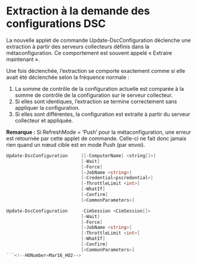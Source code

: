 # Extraction à la demande des configurations DSC

La nouvelle applet de commande Update-DscConfiguration déclenche une extraction à partir des serveurs collecteurs définis dans la métaconfiguration. Ce comportement est souvent appelé « Extraire maintenant ». 

Une fois déclenchée, l’extraction se comporte exactement comme si elle avait été déclenchée selon la fréquence normale :

1. La somme de contrôle de la configuration actuelle est comparée à la somme de contrôle de la configuration sur le serveur collecteur. 
2. Si elles sont identiques, l’extraction se termine correctement sans appliquer la configuration. 
3. Si elles sont différentes, la configuration est extraite à partir du serveur collecteur et appliquée.

**Remarque :** Si RefreshMode = ’Push’ pour la métaconfiguration, une erreur est retournée par cette applet de commande. Celle-ci ne fait donc jamais rien quand un nœud cible est en mode Push (par envoi).

```PowerShell
Update-DscConfiguration     [[-ComputerName] <string[]>] 
                            [-Wait]
                            [-Force] 
                            [-JobName <string>] 
                            [-Credential<pscredential>] 
                            [-ThrottleLimit <int>] 
                            [-WhatIf] 
                            [-Confirm] 
                            [<CommonParameters>]

Update-DscConfiguration     -CimSession <CimSession[]> 
                            [-Wait] 
                            [-Force] 
                            [-JobName <string>] 
                            [-ThrottleLimit <int>]
                            [-WhatIf] 
                            [-Confirm] 
                            [<CommonParameters>]
```<!--HONumber=Mar16_HO2-->
